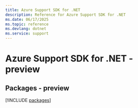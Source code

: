 ```yaml
---
title: Azure Support SDK for .NET
description: Reference for Azure Support SDK for .NET
ms.date: 06/17/2025
ms.topic: reference
ms.devlang: dotnet
ms.service: support
---
```

# Azure Support SDK for .NET - preview
## Packages - preview
[!INCLUDE [packages](support-index.md)]